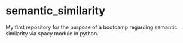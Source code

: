 # semantic_similarity
My first repository for the purpose of a bootcamp regarding semantic similarity via spacy module in python.
